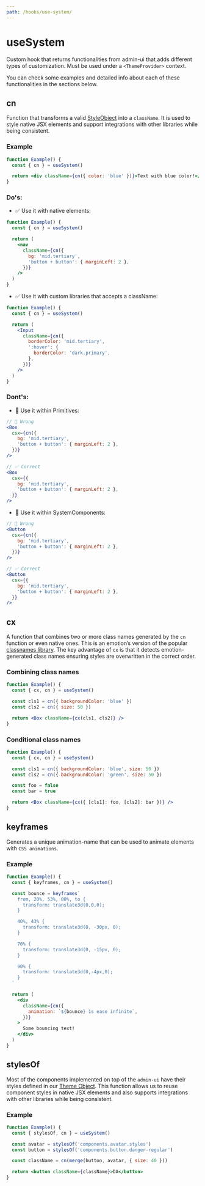 ```yaml
---
path: /hooks/use-system/
---
```


# useSystem

Custom hook that returns functionalities from admin-ui that adds different types of customization. Must be used under a `<ThemeProvider>` context.

You can check some examples and detailed info about each of these functionalities in the sections below.

## cn

Function that transforms a valid [StyleObject](/theming/style-object/) into a `className`. It is used to style native JSX elements and support integrations with other libraries while being consistent.

### Example

```jsx
function Example() {
  const { cn } = useSystem()

  return <div className={cn({ color: 'blue' })}>Text with blue color!</div>
}
```

### Do's:

- ✅ Use it with native elements:

```jsx isStatic
function Example() {
  const { cn } = useSystem()

  return (
    <nav
      className={cn({
        bg: 'mid.tertiary',
        'button + button': { marginLeft: 2 },
      })}
    />
  )
}
```

- ✅ Use it with custom libraries that accepts a className:

```jsx isStatic
function Example() {
  const { cn } = useSystem()

  return (
    <Input
      className={cn({
        borderColor: 'mid.tertiary',
        ':hover': {
          borderColor: 'dark.primary',
        },
      })}
    />
  )
}
```

### Dont's:

- 🚫 Use it within Primitives:

```jsx isStatic
// 🚫 Wrong
<Box
  csx={cn({
    bg: 'mid.tertiary',
    'button + button': { marginLeft: 2 },
  })}
/>

// ✅ Correct
<Box
  csx={{
    bg: 'mid.tertiary',
    'button + button': { marginLeft: 2 },
  }}
/>
```

- 🚫 Use it within SystemComponents:

```jsx isStatic
// 🚫 Wrong
<Button
  csx={cn({
    bg: 'mid.tertiary',
    'button + button': { marginLeft: 2 },
  })}
/>

// ✅ Correct
<Button
  csx={{
    bg: 'mid.tertiary',
    'button + button': { marginLeft: 2 },
  }}
/>
```

## cx

A function that combines two or more class names generated by the `cn` function or even native ones. This is an emotion’s version of the popular [classnames library](https://github.com/JedWatson/classnames). The key advantage of `cx` is that it detects emotion-generated class names ensuring styles are overwritten in the correct order.

### Combining class names

```jsx
function Example() {
  const { cx, cn } = useSystem()

  const cls1 = cn({ backgroundColor: 'blue' })
  const cls2 = cn({ size: 50 })

  return <Box className={cx(cls1, cls2)} />
}
```

### Conditional class names

```jsx
function Example() {
  const { cx, cn } = useSystem()

  const cls1 = cn({ backgroundColor: 'blue', size: 50 })
  const cls2 = cn({ backgroundColor: 'green', size: 50 })

  const foo = false
  const bar = true

  return <Box className={cx({ [cls1]: foo, [cls2]: bar })} />
}
```

## keyframes

Generates a unique animation-name that can be used to animate elements with `CSS animations`.

### Example

```jsx
function Example() {
  const { keyframes, cn } = useSystem()

  const bounce = keyframes`
    from, 20%, 53%, 80%, to {
      transform: translate3d(0,0,0);
    }

    40%, 43% {
      transform: translate3d(0, -30px, 0);
    }

    70% {
      transform: translate3d(0, -15px, 0);
    }

    90% {
      transform: translate3d(0,-4px,0);
    }
  `

  return (
    <div
      className={cn({
        animation: `${bounce} 1s ease infinite`,
      })}
    >
      Some bouncing text!
    </div>
  )
}
```

## stylesOf

Most of the components implemented on top of the `admin-ui` have their styles defined in our [Theme Object](/theming/default-theme). This function allows us to reuse component styles in native JSX elements and also supports integrations with other libraries while being consistent.

### Example

```jsx
function Example() {
  const { stylesOf, cn } = useSystem()

  const avatar = stylesOf('components.avatar.styles')
  const button = stylesOf('components.button.danger-regular')

  const className = cn(merge(button, avatar, { size: 40 }))

  return <button className={className}>DA</button>
}
```
